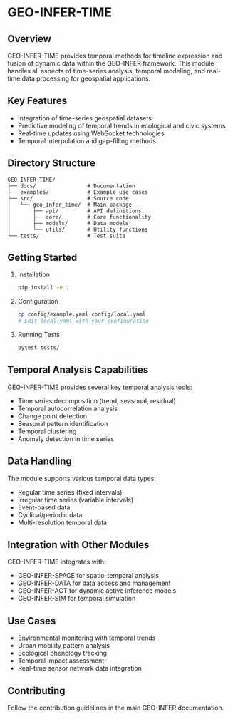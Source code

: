 # GEO-INFER-TIME

## Overview
GEO-INFER-TIME provides temporal methods for timeline expression and fusion of dynamic data within the GEO-INFER framework. This module handles all aspects of time-series analysis, temporal modeling, and real-time data processing for geospatial applications.

## Key Features
- Integration of time-series geospatial datasets
- Predictive modeling of temporal trends in ecological and civic systems
- Real-time updates using WebSocket technologies
- Temporal interpolation and gap-filling methods

## Directory Structure
```
GEO-INFER-TIME/
├── docs/                # Documentation
├── examples/            # Example use cases
├── src/                 # Source code
│   └── geo_infer_time/  # Main package
│       ├── api/         # API definitions
│       ├── core/        # Core functionality
│       ├── models/      # Data models
│       └── utils/       # Utility functions
└── tests/               # Test suite
```

## Getting Started
1. Installation
   ```bash
   pip install -e .
   ```

2. Configuration
   ```bash
   cp config/example.yaml config/local.yaml
   # Edit local.yaml with your configuration
   ```

3. Running Tests
   ```bash
   pytest tests/
   ```

## Temporal Analysis Capabilities
GEO-INFER-TIME provides several key temporal analysis tools:
- Time series decomposition (trend, seasonal, residual)
- Temporal autocorrelation analysis
- Change point detection
- Seasonal pattern identification
- Temporal clustering
- Anomaly detection in time series

## Data Handling
The module supports various temporal data types:
- Regular time series (fixed intervals)
- Irregular time series (variable intervals)
- Event-based data
- Cyclical/periodic data
- Multi-resolution temporal data

## Integration with Other Modules
GEO-INFER-TIME integrates with:
- GEO-INFER-SPACE for spatio-temporal analysis
- GEO-INFER-DATA for data access and management
- GEO-INFER-ACT for dynamic active inference models
- GEO-INFER-SIM for temporal simulation

## Use Cases
- Environmental monitoring with temporal trends
- Urban mobility pattern analysis
- Ecological phenology tracking
- Temporal impact assessment
- Real-time sensor network data integration

## Contributing
Follow the contribution guidelines in the main GEO-INFER documentation. 